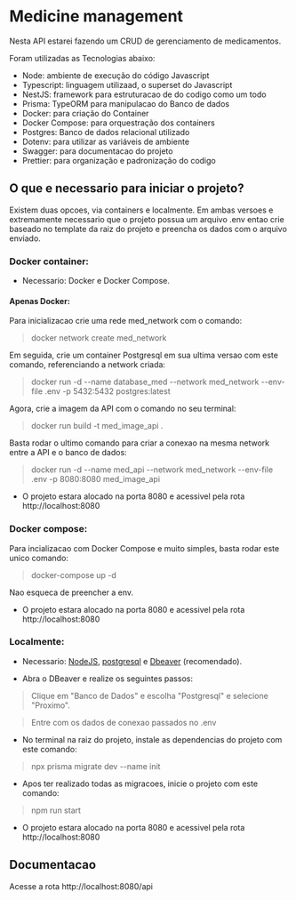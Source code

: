 # Medicine management

Nesta API estarei fazendo um CRUD de gerenciamento de medicamentos.

Foram utilizadas as Tecnologias abaixo:
- Node: ambiente de execução do código Javascript
- Typescript: linguagem utilizaad, o superset do Javascript
- NestJS: framework para estruturacao de do codigo como um todo
- Prisma: TypeORM para manipulacao do Banco de dados
- Docker: para criação do Container
- Docker Compose: para orquestração dos containers
- Postgres: Banco de dados relacional utilizado
- Dotenv: para utilizar as variáveis de ambiente
- Swagger: para documentacao do projeto
- Prettier: para organização e padronização do codigo

## O que e necessario para iniciar o projeto?

Existem duas opcoes, via containers e localmente. Em ambas versoes e extremamente necessario que o projeto possua um arquivo .env entao crie baseado no template da raiz do projeto e preencha os dados com o arquivo enviado.

### Docker container:
- Necessario: Docker e Docker Compose.

#### Apenas Docker:

Para inicializacao crie uma rede med_network com o comando:

> docker network create med_network

Em seguida, crie um container Postgresql em sua ultima versao com este comando, referenciando a network criada:

> docker run -d --name database_med --network med_network --env-file .env -p 5432:5432 postgres:latest

Agora, crie a imagem da API com o comando no seu terminal: 

> docker run build -t med_image_api .

Basta rodar o ultimo comando para criar a conexao na mesma network entre a API e o banco de dados:

> docker run -d --name med_api --network med_network --env-file .env -p 8080:8080 med_image_api

- O projeto estara alocado na porta 8080 e acessivel pela rota http://localhost:8080

### Docker compose:

Para incializacao com Docker Compose e muito simples, basta rodar este unico comando:

> docker-compose up -d

Nao esqueca de preencher a env.

- O projeto estara alocado na porta 8080 e acessivel pela rota http://localhost:8080

### Localmente:

- Necessario: [NodeJS](https://nodejs.org/en), [postgresql](https://www.postgresql.org/) e [Dbeaver](https://dbeaver.io/) (recomendado).

- Abra o DBeaver e realize os seguintes passos:
> Clique em "Banco de Dados" e escolha "Postgresql" e selecione "Proximo".

> Entre com os dados de conexao passados no .env

- No terminal na raiz do projeto, instale as dependencias do projeto com este comando:
  
> npx prisma migrate dev --name init

- Apos ter realizado todas as migracoes, inicie o projeto com este comando:

> npm run start

- O projeto estara alocado na porta 8080 e acessivel pela rota http://localhost:8080

## Documentacao

Acesse a rota http://localhost:8080/api